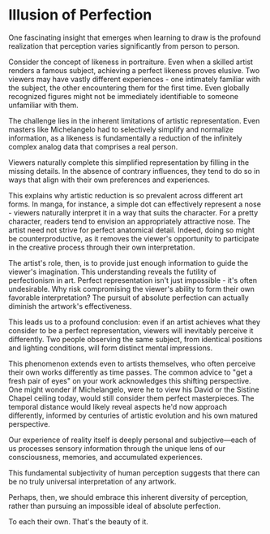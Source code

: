 # Illusion of Perfection

One fascinating insight that emerges when learning to draw is the profound realization that perception varies significantly from person to person.

Consider the concept of likeness in portraiture. Even when a skilled artist renders a famous subject, achieving a perfect likeness proves elusive. Two viewers may have vastly different experiences - one intimately familiar with the subject, the other encountering them for the first time. Even globally recognized figures might not be immediately identifiable to someone unfamiliar with them.

The challenge lies in the inherent limitations of artistic representation. Even masters like Michelangelo had to selectively simplify and normalize information, as a likeness is fundamentally a reduction of the infinitely complex analog data that comprises a real person.

Viewers naturally complete this simplified representation by filling in the missing details. In the absence of contrary influences, they tend to do so in ways that align with their own preferences and experiences.

This explains why artistic reduction is so prevalent across different art forms. In manga, for instance, a simple dot can effectively represent a nose - viewers naturally interpret it in a way that suits the character. For a pretty character, readers tend to envision an appropriately attractive nose. The artist need not strive for perfect anatomical detail. Indeed, doing so might be counterproductive, as it removes the viewer's opportunity to participate in the creative process through their own interpretation.

The artist's role, then, is to provide just enough information to guide the viewer's imagination. This understanding reveals the futility of perfectionism in art. Perfect representation isn't just impossible - it's often undesirable. Why risk compromising the viewer's ability to form their own favorable interpretation? The pursuit of absolute perfection can actually diminish the artwork's effectiveness.

This leads us to a profound conclusion: even if an artist achieves what they consider to be a perfect representation, viewers will inevitably perceive it differently. Two people observing the same subject, from identical positions and lighting conditions, will form distinct mental impressions.

This phenomenon extends even to artists themselves, who often perceive their own works differently as time passes. The common advice to "get a fresh pair of eyes" on your work acknowledges this shifting perspective. One might wonder if Michelangelo, were he to view his David or the Sistine Chapel ceiling today, would still consider them perfect masterpieces. The temporal distance would likely reveal aspects he'd now approach differently, informed by centuries of artistic evolution and his own matured perspective.

Our experience of reality itself is deeply personal and subjective—each of us processes sensory information through the unique lens of our consciousness, memories, and accumulated experiences.

This fundamental subjectivity of human perception suggests that there can be no truly universal interpretation of any artwork.

Perhaps, then, we should embrace this inherent diversity of perception, rather than pursuing an impossible ideal of absolute perfection.

To each their own. That's the beauty of it.

